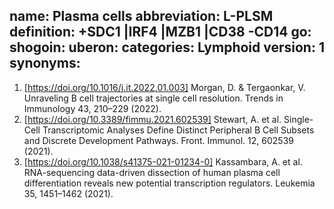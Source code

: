 name: Plasma cells
abbreviation: L-PLSM
definition: +SDC1 |IRF4 |MZB1 |CD38 -CD14
go: 
shogoin: 
uberon: 
categories: Lymphoid
version: 1 
synonyms:
---

1) [https://doi.org/10.1016/j.it.2022.01.003] Morgan, D. & Tergaonkar, V. Unraveling B cell trajectories at single cell resolution. Trends in Immunology 43, 210–229 (2022).
2) [https://doi.org/10.3389/fimmu.2021.602539] Stewart, A. et al. Single-Cell Transcriptomic Analyses Define Distinct Peripheral B Cell Subsets and Discrete Development Pathways. Front. Immunol. 12, 602539 (2021).
3) [https://doi.org/10.1038/s41375-021-01234-0] Kassambara, A. et al. RNA-sequencing data-driven dissection of human plasma cell differentiation reveals new potential transcription regulators. Leukemia 35, 1451–1462 (2021).

